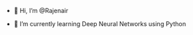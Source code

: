 - 👋 Hi, I’m @Rajenair

- 🌱 I’m currently learning Deep Neural Networks using Python


<!---
Rajenair/Rajenair is a ✨ special ✨ repository because its `README.md` (this file) appears on your GitHub profile.
You can click the Preview link to take a look at your changes.
--->
